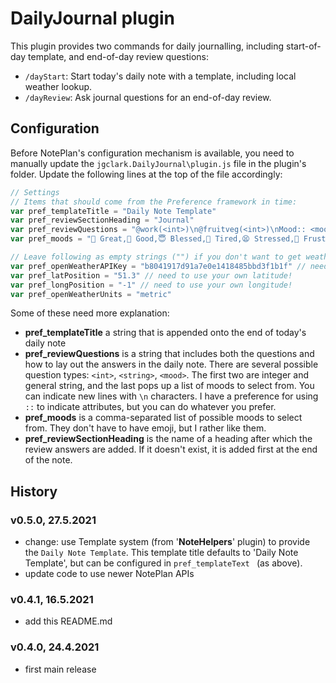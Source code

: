 # DailyJournal plugin
This plugin provides two commands for daily journalling, including start-of-day template, and end-of-day review questions:

- `/dayStart`: Start today's daily note with a template, including local weather lookup.
- `/dayReview`: Ask journal questions for an end-of-day review.

## Configuration
Before NotePlan's configuration mechanism is available, you need to manually update the `jgclark.DailyJournal\plugin.js` file in the plugin's folder. Update the following lines at the top of the file accordingly:

```js
// Settings
// Items that should come from the Preference framework in time:
var pref_templateTitle = "Daily Note Template"
var pref_reviewSectionHeading = "Journal"
var pref_reviewQuestions = "@work(<int>)\n@fruitveg(<int>)\nMood:: <mood>\nGratitude:: <string>\nGod was:: <string>\nAlive:: <string>\nNot Great:: <string>\nWife:: <string>\nRemember:: <string>"
var pref_moods = "🤩 Great,🙂 Good,😇 Blessed,🥱 Tired,😫 Stressed,😤 Frustrated,😔 Low,🥵 Sick,Other"

// Leave following as empty strings ("") if you don't want to get weather from openweathermap.org
var pref_openWeatherAPIKey = "b8041917d91a7e0e1418485bbd3f1b1f" // need to register and get your own API key: don't use mine!
var pref_latPosition = "51.3" // need to use your own latitude!
var pref_longPosition = "-1" // need to use your own longitude!
var pref_openWeatherUnits = "metric"
```

Some of these need more explanation:
- **pref_templateTitle** a string that is appended onto the end of today's daily note
- **pref_reviewQuestions** is a string that includes both the questions and how to lay out the answers in the daily note. There are several possible question types: `<int>`, `<string>`, `<mood>`. The first two are integer and general string, and the last pops up a list of moods to select from.  You can indicate new lines with `\n` characters.  I have a preference for using `::` to indicate attributes, but you can do whatever you prefer.
- **pref_moods** is a comma-separated list of possible moods to select from.  They don't have to have emoji, but I rather like them.
- **pref_reviewSectionHeading**  is the name of a heading after which the review answers are added. If it doesn't exist, it is added first at the end of the note.


## History

### v0.5.0, 27.5.2021
- change: use Template system (from '**NoteHelpers**' plugin) to provide the `Daily Note Template`. This template title defaults to 'Daily Note Template', but can be configured in `pref_templateText ` (as above).
- update code to use newer NotePlan APIs

### v0.4.1, 16.5.2021
- add this README.md

### v0.4.0, 24.4.2021
- first main release
